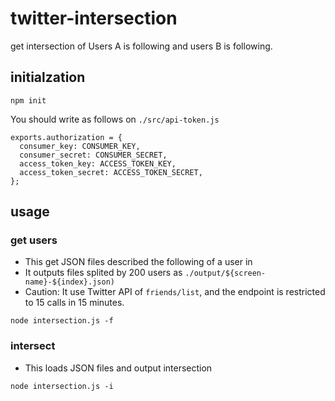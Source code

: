 # twitter-intersection

get intersection of Users A is following and users B is following.

## initialzation

```
npm init
```

You should write as follows on `./src/api-token.js`

```
exports.authorization = {
  consumer_key: CONSUMER_KEY,
  consumer_secret: CONSUMER_SECRET,
  access_token_key: ACCESS_TOKEN_KEY,
  access_token_secret: ACCESS_TOKEN_SECRET,
};
```

## usage

### get users

- This get JSON files described the following of a user in
- It outputs files splited by 200 users as `./output/${screen-name}-${index}.json)`
- Caution: It use Twitter API of `friends/list`, and the endpoint is restricted to 15 calls in 15 minutes.

```
node intersection.js -f
```

### intersect

- This loads JSON files and output intersection

```
node intersection.js -i
```
